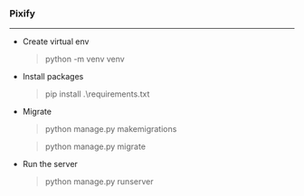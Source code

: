 ### Pixify
****************

- Create virtual env

    > python -m venv venv

- Install packages

    > pip install .\requirements.txt

- Migrate

    > python manage.py makemigrations

    > python manage.py migrate

- Run the server
    > python manage.py runserver
